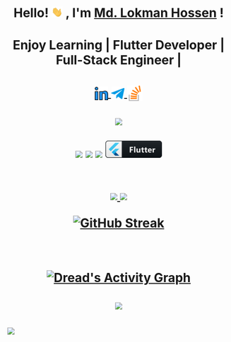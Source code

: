 <h1 align="center"> Hello! <img src="https://github.com/gitsdeepak/gitsdeepak/blob/master/Assets/Hi.gif" width="25px"> , I'm <a href="https://github.com/LokmanHossen">Md. Lokman Hossen</a> !</h1>


<h1 align="center">
Enjoy Learning | Flutter Developer | Full-Stack Engineer | 
</h1>

<h1 align="center">
<a href="https://www.linkedin.com/in/lokman05/">
  <img align="center" alt="https://www.linkedin.com/in/lokman05" width="30px" src="img/linkedin.png" />
</a>
<a href="https://www.t.me/LokmanHossen05">
  <img align="center" alt="https://www.t.me/LokmanHossen05" width="30px" src="img/telegram2.png" />
</a>
<a href="https://stackoverflow.com/users/17048555/md-lokman-hossen">
  <img align="center" alt="https://stackoverflow.com/users/17048555/md-lokman-hossen" width="35px"  src="img/StackOverflow.png" />
</a>

 </h>

<p align="center">
  <a href="https://github.com/DenverCoder1/readme-typing-svg"><img src="https://readme-typing-svg.herokuapp.com?lines=Hey,+My+Name's+LokMaN.;I+love+secure+code.;I+love+learning.;I+love+spreading+knowledge.;&center=true&width=500&height=50"></a>
</p>
<p>
<div align="center">
  <img src="https://img.shields.io/badge/c-%2300599C.svg?style=for-the-badge&logo=c&logoColor=c58545&labelColor=282828">
  <img src="https://img.shields.io/badge/c++-%2300599C.svg?style=for-the-badge&logo=c%2B%2B&logoColor=d1a01f&labelColor=282828">	
  <img src="https://img.shields.io/badge/-Python-98b982?style=for-the-badge&logo=python&logoColor=98b982&labelColor=282828">
  <img  src="img/flutter_button.png" >
</div>
</p>
<br/>

<div align="center">
  <a href="https://github.com/LokmanHossen">
    <img height="180em"
      src="https://github-readme-stats.vercel.app/api?username=LokmanHossen&show_icons=true&theme=dark&include_all_commits=true&count_private=true" />
    <img height="180em"
      src="https://github-readme-stats.vercel.app/api/top-langs/?username=LokmanHossen&layout=compact&langs_count=10&theme=dark" />
</div>

 <div align="center">
   
[![GitHub Streak](https://github-readme-streak-stats.herokuapp.com?user=LokmanHossen&theme=dark&date_format=M%20j%5B%2C%20Y%5D)](https://git.io/streak-stats) 
  </div>

<br>

[![Dread's Activity Graph](https://activity-graph.herokuapp.com/graph?username=LokmanHossen&custom_title=Dread's%20Contribution%20Graph&theme=gruvbox&bg_color=282828&hide_border=true&line=d1a01f&point=c58545)](https://dreadsec.me)
<p align="center"><img src="https://profile-counter.glitch.me/{LokmanHossen}/count.svg"></p>

## <img src="https://media1.giphy.com/media/Q8PQ1KuarrYucCMVTJ/giphy.gif?cid=ecf05e47odgm8bs8cmb8cf1ijmfzqaeeu9fzmx6nbcv06ky2&rid=giphy.gif" width="30">		

